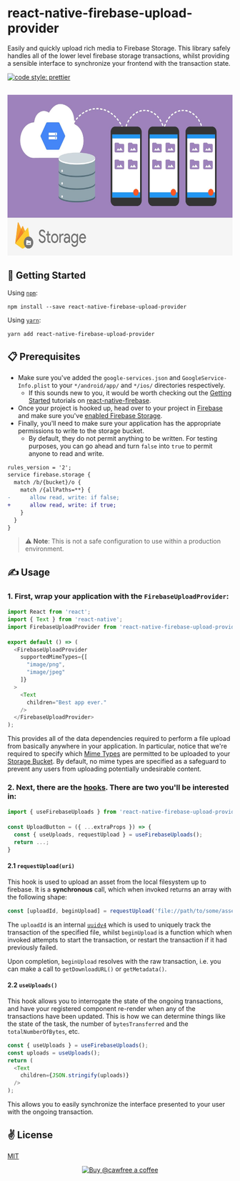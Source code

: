 # react-native-firebase-upload-provider
Easily and quickly upload rich media to Firebase Storage. This library safely handles all of the lower level firebase storage transactions, whilst providing a sensible interface to synchronize your frontend with the transaction state.

<a href="#badge">
    <img alt="code style: prettier" src="https://img.shields.io/badge/code_style-prettier-ff69b4.svg?style=flat-square">
</a>

<br />
<br />

<p align="center">
  <img src="./public/image.jpg" width="640" height="360" />
</p>

## 🚀 Getting Started 

Using [`npm`]():

```shell
npm install --save react-native-firebase-upload-provider
```

Using [`yarn`]():

```shell
yarn add react-native-firebase-upload-provider
```

## 📋 Prerequisites

  - Make sure you've added the `google-services.json` and `GoogleService-Info.plist` to your `*/android/app/` and `*/ios/` directories respectively.
    - If this sounds new to you, it would be worth checking out the [Getting Started](https://rnfirebase.io/docs/v5.x.x/getting-started) tutorials on [react-native-firebase](https://rnfirebase.io/).
  - Once your project is hooked up, head over to your project in [Firebase](https://firebase.google.com/) and make sure you've [enabled Firebase Storage](https://firebase.google.com/docs/storage/web/start).
  - Finally, you'll need to make sure your application has the appropriate permissions to write to the storage bucket.
    - By default, they do not permit anything to be written. For testing purposes, you can go ahead and turn `false` into `true` to permit anyone to read and write.

```diff
rules_version = '2';
service firebase.storage {
  match /b/{bucket}/o {
    match /{allPaths=**} {
-      allow read, write: if false;
+      allow read, write: if true;
    }
  }
}

```
> ⚠️   **Note**: This is not a safe configuration to use within a production environment.

## ✍️ Usage

### 1. First, wrap your application with the `FirebaseUploadProvider`:

```javascript
import React from 'react';
import { Text } from 'react-native';
import FirebaseUploadProvider from 'react-native-firebase-upload-provider';

export default () => (
  <FirebaseUploadProvider
    supportedMimeTypes={[
      "image/png",
      "image/jpeg"
    ]}
  >
    <Text
      children="Best app ever."
    />
  </FirebaseUploadProvider>
);
```

This provides all of the data dependencies required to perform a file upload from basically anywhere in your application. In particular, notice that we're required to specify which [Mime Types](https://www.npmjs.com/package/mime-types) are permitted to be uploaded to your [Storage Bucket](https://cloud.google.com/storage/docs/creating-buckets). By default, no mime types are specified as a safeguard to prevent any users from uploading potentially undesirable content.

### 2. Next, there are the [hooks](https://reactjs.org/docs/hooks-intro.html). There are two you'll be interested in:

```javascript
import { useFirebaseUploads } from 'react-native-firebase-upload-provider';

const UploadButton = ({ ...extraProps }) => {
  const { useUploads, requestUpload } = useFirebaseUploads();
  return ...;
}
```

#### 2.1 `requestUpload(uri)`

  This hook is used to upload an asset from the local filesystem up to firebase. It is a **synchronous** call, which when invoked returns an array with the following shape:

```javascript
const [uploadId, beginUpload] = requestUpload('file://path/to/some/asset.jpeg');
```
  
  The `uploadId` is an internal [`uuidv4`](https://www.npmjs.com/package/uuid) which is used to uniquely track the transaction of the specified file, whilst `beginUpload` is a function which when invoked attempts to start the transaction, or restart the transaction if it had previously failed.

  Upon completion, `beginUpload` resolves with the raw transaction, i.e. you can make a call to `getDownloadURL()` or `getMetadata()`.

#### 2.2 `useUploads()`

  This hook allows you to interrogate the state of the ongoing transactions, and have your registered component re-render when any of the transactions have been updated. This is how we can determine things like the state of the task, the number of `bytesTransferred` and the `totalNumberOfBytes`, etc.

```javascript
const { useUploads } = useFirebaseUploads();
const uploads = useUploads();
return (
  <Text
    children={JSON.stringify(uploads)}
  />
);
```

  This allows you to easily synchronize the interface presented to your user with the ongoing transaction.

## ✌️ License
[MIT](https://opensource.org/licenses/MIT)

<p align="center">
  <a href="https://www.buymeacoffee.com/cawfree">
    <img src="https://cdn.buymeacoffee.com/buttons/default-orange.png" alt="Buy @cawfree a coffee" width="232" height="50" />
  </a>
</p>
